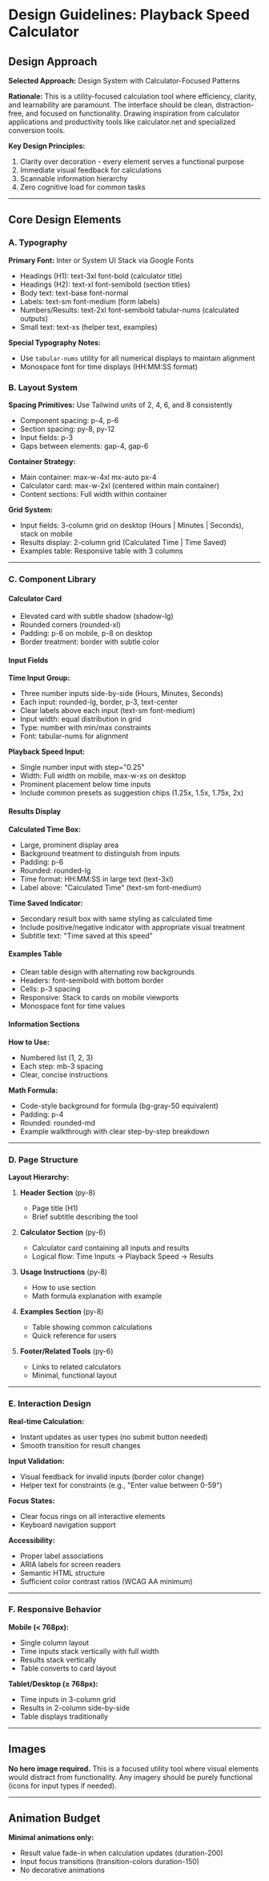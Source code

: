 # Design Guidelines: Playback Speed Calculator

## Design Approach

**Selected Approach:** Design System with Calculator-Focused Patterns

**Rationale:** This is a utility-focused calculation tool where efficiency, clarity, and learnability are paramount. The interface should be clean, distraction-free, and focused on functionality. Drawing inspiration from calculator applications and productivity tools like calculator.net and specialized conversion tools.

**Key Design Principles:**
1. Clarity over decoration - every element serves a functional purpose
2. Immediate visual feedback for calculations
3. Scannable information hierarchy
4. Zero cognitive load for common tasks

---

## Core Design Elements

### A. Typography

**Primary Font:** Inter or System UI Stack via Google Fonts
- Headings (H1): text-3xl font-bold (calculator title)
- Headings (H2): text-xl font-semibold (section titles)
- Body text: text-base font-normal
- Labels: text-sm font-medium (form labels)
- Numbers/Results: text-2xl font-semibold tabular-nums (calculated outputs)
- Small text: text-xs (helper text, examples)

**Special Typography Notes:**
- Use `tabular-nums` utility for all numerical displays to maintain alignment
- Monospace font for time displays (HH:MM:SS format)

### B. Layout System

**Spacing Primitives:** Use Tailwind units of 2, 4, 6, and 8 consistently
- Component spacing: p-4, p-6
- Section spacing: py-8, py-12
- Input fields: p-3
- Gaps between elements: gap-4, gap-6

**Container Strategy:**
- Main container: max-w-4xl mx-auto px-4
- Calculator card: max-w-2xl (centered within main container)
- Content sections: Full width within container

**Grid System:**
- Input fields: 3-column grid on desktop (Hours | Minutes | Seconds), stack on mobile
- Results display: 2-column grid (Calculated Time | Time Saved)
- Examples table: Responsive table with 3 columns

---

### C. Component Library

#### Calculator Card
- Elevated card with subtle shadow (shadow-lg)
- Rounded corners (rounded-xl)
- Padding: p-6 on mobile, p-8 on desktop
- Border treatment: border with subtle color

#### Input Fields
**Time Input Group:**
- Three number inputs side-by-side (Hours, Minutes, Seconds)
- Each input: rounded-lg, border, p-3, text-center
- Clear labels above each input (text-sm font-medium)
- Input width: equal distribution in grid
- Type: number with min/max constraints
- Font: tabular-nums for alignment

**Playback Speed Input:**
- Single number input with step="0.25"
- Width: Full width on mobile, max-w-xs on desktop
- Prominent placement below time inputs
- Include common presets as suggestion chips (1.25x, 1.5x, 1.75x, 2x)

#### Results Display
**Calculated Time Box:**
- Large, prominent display area
- Background treatment to distinguish from inputs
- Padding: p-6
- Rounded: rounded-lg
- Time format: HH:MM:SS in large text (text-3xl)
- Label above: "Calculated Time" (text-sm font-medium)

**Time Saved Indicator:**
- Secondary result box with same styling as calculated time
- Include positive/negative indicator with appropriate visual treatment
- Subtitle text: "Time saved at this speed"

#### Examples Table
- Clean table design with alternating row backgrounds
- Headers: font-semibold with bottom border
- Cells: p-3 spacing
- Responsive: Stack to cards on mobile viewports
- Monospace font for time values

#### Information Sections
**How to Use:**
- Numbered list (1, 2, 3)
- Each step: mb-3 spacing
- Clear, concise instructions

**Math Formula:**
- Code-style background for formula (bg-gray-50 equivalent)
- Padding: p-4
- Rounded: rounded-md
- Example walkthrough with clear step-by-step breakdown

---

### D. Page Structure

**Layout Hierarchy:**
1. **Header Section** (py-8)
   - Page title (H1)
   - Brief subtitle describing the tool

2. **Calculator Section** (py-6)
   - Calculator card containing all inputs and results
   - Logical flow: Time Inputs → Playback Speed → Results

3. **Usage Instructions** (py-8)
   - How to use section
   - Math formula explanation with example
   
4. **Examples Section** (py-8)
   - Table showing common calculations
   - Quick reference for users

5. **Footer/Related Tools** (py-6)
   - Links to related calculators
   - Minimal, functional layout

---

### E. Interaction Design

**Real-time Calculation:**
- Instant updates as user types (no submit button needed)
- Smooth transition for result changes

**Input Validation:**
- Visual feedback for invalid inputs (border color change)
- Helper text for constraints (e.g., "Enter value between 0-59")

**Focus States:**
- Clear focus rings on all interactive elements
- Keyboard navigation support

**Accessibility:**
- Proper label associations
- ARIA labels for screen readers
- Semantic HTML structure
- Sufficient color contrast ratios (WCAG AA minimum)

---

### F. Responsive Behavior

**Mobile (< 768px):**
- Single column layout
- Time inputs stack vertically with full width
- Results stack vertically
- Table converts to card layout

**Tablet/Desktop (≥ 768px):**
- Time inputs in 3-column grid
- Results in 2-column side-by-side
- Table displays traditionally

---

## Images

**No hero image required.** This is a focused utility tool where visual elements would distract from functionality. Any imagery should be purely functional (icons for input types if needed).

---

## Animation Budget

**Minimal animations only:**
- Result value fade-in when calculation updates (duration-200)
- Input focus transitions (transition-colors duration-150)
- No decorative animations